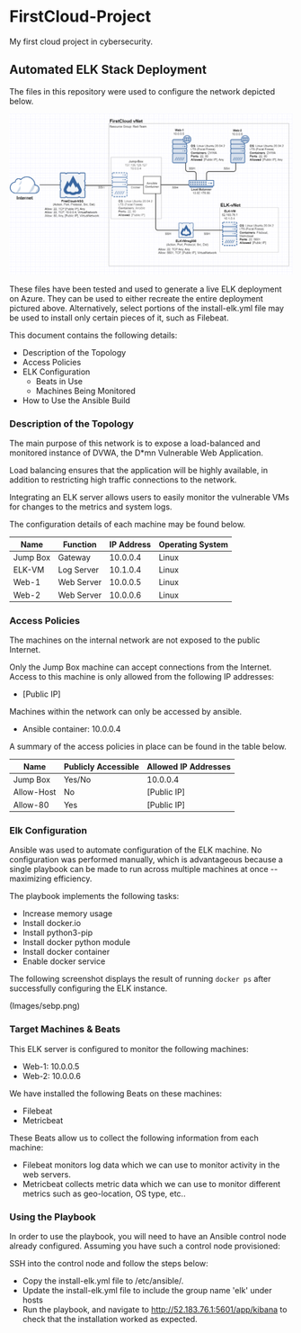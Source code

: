 # FirstCloud-Project
My first cloud project in cybersecurity.

## Automated ELK Stack Deployment

The files in this repository were used to configure the network depicted below.

![FirstCloud Diagram](/images/FirstCloud-Diagram.png)

These files have been tested and used to generate a live ELK deployment on Azure. They can be used to either recreate the entire deployment pictured above. Alternatively, select portions of the install-elk.yml file may be used to install only certain pieces of it, such as Filebeat.

This document contains the following details:
- Description of the Topology
- Access Policies
- ELK Configuration
  - Beats in Use
  - Machines Being Monitored
- How to Use the Ansible Build


### Description of the Topology

The main purpose of this network is to expose a load-balanced and monitored instance of DVWA, the D*mn Vulnerable Web Application.

Load balancing ensures that the application will be highly available, in addition to restricting high traffic connections to the network.

Integrating an ELK server allows users to easily monitor the vulnerable VMs for changes to the metrics and system logs.

The configuration details of each machine may be found below.

| Name     | Function | IP Address | Operating System |
|----------|----------|------------|------------------|
| Jump Box | Gateway  | 10.0.0.4   | Linux            |
| ELK-VM   |Log Server| 10.1.0.4   | Linux            |
| Web-1    |Web Server| 10.0.0.5   | Linux            |
| Web-2    |Web Server| 10.0.0.6   | Linux            |

### Access Policies

The machines on the internal network are not exposed to the public Internet. 

Only the Jump Box machine can accept connections from the Internet. Access to this machine is only allowed from the following IP addresses:
- [Public IP]

Machines within the network can only be accessed by ansible.
- Ansible container: 10.0.0.4

A summary of the access policies in place can be found in the table below.

| Name     | Publicly Accessible | Allowed IP Addresses |
|----------|---------------------|----------------------|
| Jump Box | Yes/No              | 10.0.0.4             |
|Allow-Host| No                  | [Public IP]          |
| Allow-80 | Yes                 | [Public IP]                     |

### Elk Configuration

Ansible was used to automate configuration of the ELK machine. No configuration was performed manually, which is advantageous because a single playbook can be made to run across multiple machines at once -- maximizing efficiency.

The playbook implements the following tasks:
- Increase memory usage
- Install docker.io
- Install python3-pip
- Install docker python module
- Install docker container
- Enable docker service

The following screenshot displays the result of running `docker ps` after successfully configuring the ELK instance.

(Images/sebp.png)

### Target Machines & Beats
This ELK server is configured to monitor the following machines:
- Web-1: 10.0.0.5
- Web-2: 10.0.0.6

We have installed the following Beats on these machines:
- Filebeat
- Metricbeat

These Beats allow us to collect the following information from each machine:
- Filebeat monitors log data which we can use to monitor activity in the web servers.
- Metricbeat collects metric data which we can use to monitor different metrics such as geo-location, OS type, etc..

### Using the Playbook
In order to use the playbook, you will need to have an Ansible control node already configured. Assuming you have such a control node provisioned: 

SSH into the control node and follow the steps below:
- Copy the install-elk.yml file to /etc/ansible/.
- Update the install-elk.yml file to include the group name 'elk' under hosts
- Run the playbook, and navigate to http://52.183.76.1:5601/app/kibana to check that the installation worked as expected.

